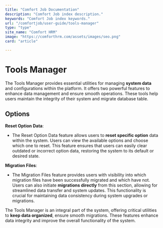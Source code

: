```yaml
---
title: "Comfort Job Documentation"
description: "Comfort Job index description."
keywords: "Comfort Job index keywords."
url: "/comfortjob/user-guide/tools-manager"
type: "type"
site_name: "Comfort HRM"
image: "https://comforthrm.com/assets/images/seo.png"
card: "article"

---
```


# Tools Manager

The Tools Manager provides essential utilities for managing **system data** and configurations within the platform. It offers two powerful features to enhance data management and ensure smooth operations. These tools help users maintain the integrity of their system and migrate database table.

## Options ##

**Reset Option Data**:
+ The Reset Option Data feature allows users to **reset specific option** data within the system. Users can view the available options and choose which one to reset. This feature ensures that users can easily clear outdated or incorrect option data, restoring the system to its default or desired state.

**Migration Files**:
+ The Migration Files feature provides users with visibility into which migration files have been successfully migrated and which have not. Users can also initiate **migrations directly** from this section, allowing for streamlined data transfer and system updates. This functionality is crucial for maintaining data consistency during system upgrades or migrations.

The Tools Manager is an integral part of the system, offering critical utilities to **keep data organized**, ensure smooth migrations. These features enhance data integrity and improve the overall functionality of the system.


